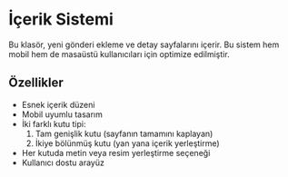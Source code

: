 # İçerik Sistemi

Bu klasör, yeni gönderi ekleme ve detay sayfalarını içerir. Bu sistem hem mobil hem de masaüstü kullanıcıları için optimize edilmiştir.

## Özellikler

- Esnek içerik düzeni
- Mobil uyumlu tasarım
- İki farklı kutu tipi:
  1. Tam genişlik kutu (sayfanın tamamını kaplayan)
  2. İkiye bölünmüş kutu (yan yana içerik yerleştirme)
- Her kutuda metin veya resim yerleştirme seçeneği
- Kullanıcı dostu arayüz